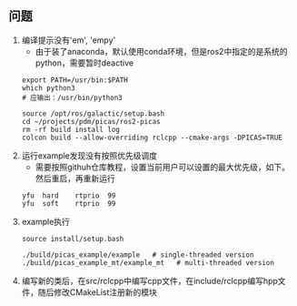 ## 问题
1. 编译提示没有'em', 'empy'
    - 由于装了anaconda，默认使用conda环境，但是ros2中指定的是系统的python，需要暂时deactive
    ```
    export PATH=/usr/bin:$PATH
    which python3
    # 应输出：/usr/bin/python3

    source /opt/ros/galactic/setup.bash
    cd ~/projects/pdm/picas/ros2-picas
    rm -rf build install log
    colcon build --allow-overriding rclcpp --cmake-args -DPICAS=TRUE
    ```
2. 运行example发现没有按照优先级调度
    - 需要按照githuh仓库教程，设置当前用户可以设置的最大优先级，如下。然后重启，再重新运行
    ```
    yfu  hard    rtprio  99
    yfu  soft    rtprio  99
    ```
3. example执行
    ```
    source install/setup.bash
    
    ./build/picas_example/example   # single-threaded version
    ./build/picas_example_mt/example_mt   # multi-threaded version
    ```
4. 编写新的类后，在src/rclcpp中编写cpp文件，在include/rclcpp编写hpp文件，随后修改CMakeList注册新的模块